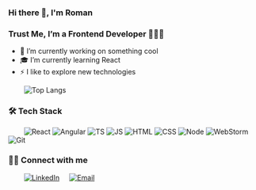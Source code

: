 ### Hi there 👋, I'm Roman


### Trust Me, I’m a Frontend Developer 👨🏻‍💻
- 💪  I’m currently working on something cool
- 🎓  I’m currently learning React
- ⚡  I like to explore new technologies



&nbsp; &nbsp; &nbsp; &nbsp; ![Top Langs](https://github-readme-stats.vercel.app/api/top-langs/?username=jedi-dev&custom_title=My&nbsp;programming&nbsp;languages)


### 🛠 Tech Stack

&nbsp; &nbsp; &nbsp; &nbsp;
![React](https://img.shields.io/badge/-React-white?style=flat-square&logo=angular&logoColor=blue)
![Angular](https://img.shields.io/badge/-Angular-white?style=flat-square&logo=angular&logoColor=red)
![TS](https://img.shields.io/badge/-TypeScript-white?style=flat-square&logo=typescript)
![JS](https://img.shields.io/badge/-JavaScript-white?style=flat-square&logo=javascript)
![HTML](https://img.shields.io/badge/-HTML-white?style=flat-square&logo=html5&logoColor=red)
![CSS](https://img.shields.io/badge/-CSS-white?style=flat-square&logo=css3&logoColor=blue)
![Node](https://img.shields.io/badge/-Node.js-white?style=flat-square&logo=node.js)
![WebStorm](https://img.shields.io/badge/-WebStorm-white?style=flat-square&logo=webstorm&logoColor=black)
![Git](https://img.shields.io/badge/-Git-white?style=flat-square&logo=git)


### 🤝🏻 Connect with me

&nbsp; &nbsp; &nbsp; &nbsp; [![LinkedIn](https://img.shields.io/badge/-LinkedIn-blue?style=flat-square&logo=linkedin)](https://www.linkedin.com/in/romanboyd)
&nbsp; &nbsp; [![Email](https://img.shields.io/badge/-Email-red?style=flat-square&logo=gmail&logoColor=white)](mailto:cityman177@gmail.com)
